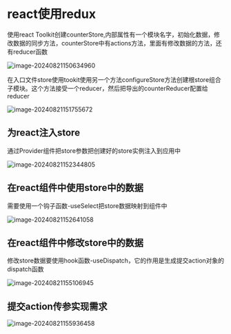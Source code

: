 #  react使用redux

使用react Toolkit创建counterStore,内部属性有一个模块名字，初始化数据，修改数据的同步方法，counterStore中有actions方法，里面有修改数据的方法，还有reducer函数

![image-20240821150634960](C:\Users\DELL\AppData\Roaming\Typora\typora-user-images\image-20240821150634960.png)

在入口文件store使用tookit使用另一个方法configureStore方法创建根store组合子模块。这个方法接受一个reducer，然后把导出的counterReducer配置给reducer

![image-20240821151755672](C:\Users\DELL\AppData\Roaming\Typora\typora-user-images\image-20240821151755672.png)

## 为react注入store

通过Provider组件把store参数把创建好的store实例注入到应用中

![image-20240821152344805](C:\Users\DELL\AppData\Roaming\Typora\typora-user-images\image-20240821152344805.png)

## 在react组件中使用store中的数据

需要使用一个钩子函数-useSelect把store数据映射到组件中

![image-20240821152641058](C:\Users\DELL\AppData\Roaming\Typora\typora-user-images\image-20240821152641058.png)

## 在react组件中修改store中的数据

修改store数据要使用hook函数-useDispatch，它的作用是生成提交action对象的dispatch函数

![image-20240821155106945](C:\Users\DELL\AppData\Roaming\Typora\typora-user-images\image-20240821155106945.png)

## 提交action传参实现需求

![image-20240821155936458](C:\Users\DELL\AppData\Roaming\Typora\typora-user-images\image-20240821155936458.png)